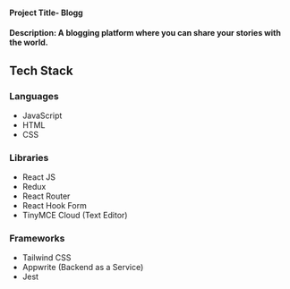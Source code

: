 #### Project Title- Blogg

#### Description: A blogging platform where you can share your stories with the world.

## Tech Stack

### Languages

- JavaScript
- HTML
- CSS

### Libraries

- React JS
- Redux
- React Router
- React Hook Form
- TinyMCE Cloud (Text Editor)

### Frameworks

- Tailwind CSS
- Appwrite (Backend as a Service)
- Jest
